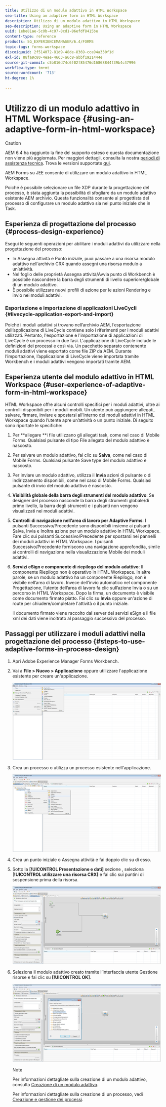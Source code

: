```yaml
---
title: Utilizzo di un modulo adattivo in HTML Workspace
seo-title: Using an adaptive form in HTML Workspace
description: Utilizzo di un modulo adattivo in HTML Workspace
seo-description: Using an adaptive form in HTML Workspace
uuid: 1ebe81ae-5c0b-4c07-8cd1-86efdf8415be
content-type: reference
products: SG_EXPERIENCEMANAGER/6.4/FORMS
topic-tags: forms-workspace
discoiquuid: 2f514072-81d9-48de-8369-cca94a330f1d
exl-id: 88fa9c80-4eae-4663-a6c8-abbf1921444e
source-git-commit: c5b816d74c6f02f85476d16868844f39b4c47996
workflow-type: tm+mt
source-wordcount: '713'
ht-degree: 1%

---
```


# Utilizzo di un modulo adattivo in HTML Workspace {#using-an-adaptive-form-in-html-workspace}

>[!CAUTION]
>
>AEM 6.4 ha raggiunto la fine del supporto esteso e questa documentazione non viene più aggiornata. Per maggiori dettagli, consulta la nostra [periodi di assistenza tecnica](https://helpx.adobe.com/it/support/programs/eol-matrix.html). Trova le versioni supportate [qui](https://experienceleague.adobe.com/docs/).

AEM Forms su JEE consente di utilizzare un modulo adattivo in HTML Workspace.

Poiché è possibile selezionare un file XDP durante la progettazione del processo, è stata aggiunta la possibilità di sfogliare da un modulo adattivo esistente AEM archivio. Questa funzionalità consente al progettista del processo di configurare un modulo adattivo sia nel punto iniziale che in Task.

## Esperienza di progettazione del processo {#process-design-experience}

Esegui le seguenti operazioni per abilitare i moduli adattivi da utilizzare nella progettazione del processo:

* In Assegna attività e Punto iniziale, puoi passare a una risorsa modulo adattivo nell’archivio CRX quando assegni una risorsa modulo a un’attività.
* Nel foglio delle proprietà Assegna attività/Avvia punto di Workbench è possibile nascondere la barra degli strumenti di livello superiore/globale di un modulo adattivo.
* È possibile utilizzare nuovi profili di azione per le azioni Rendering e invio nei moduli adattivi.

### Esportazione e importazione di applicazioni LiveCycli {#livecycle-application-export-and-import}

Poiché i moduli adattivi si trovano nell’archivio AEM, l’esportazione dell’applicazione di LiveCycle contiene solo i riferimenti per i moduli adattivi utilizzati. Pertanto, l&#39;esportazione e l&#39;importazione di applicazioni di LiveCycle è un processo in due fasi. L&#39;applicazione di LiveCycle include le definizioni dei processi e così via. Un pacchetto separato contenente moduli adattivi viene esportato come file ZIP da AEM. Durante l’importazione, l’applicazione di LiveCycle viene importata tramite Workbench e i moduli adattivi vengono importati tramite AEM.

## Esperienza utente del modulo adattivo in HTML Workspace {#user-experience-of-adaptive-form-in-html-workspace}

HTML Workspace offre alcuni controlli specifici per i moduli adattivi, oltre ai controlli disponibili per i moduli mobili. Un utente può aggiungere allegati, salvare, firmare, inviare e spostarsi all’interno dei moduli adattivi in HTML Workspace quando l’utente apre un’attività o un punto iniziale. Di seguito sono riportate le specifiche:

1. Per **allegare **i file utilizzano gli allegati task, come nel caso di Mobile Forms. Qualsiasi pulsante di tipo File allegato del modulo adattivo è nascosto.

1. Per salvare un modulo adattivo, fai clic su **Salva**, come nel caso di Mobile Forms. Qualsiasi pulsante Save type del modulo adattivo è nascosto.

1. Per inviare un modulo adattivo, utilizza il **Invia** azioni di pulsante o di indirizzamento disponibili, come nel caso di Mobile Forms. Qualsiasi pulsante di invio del modulo adattivo è nascosto.

1. **Visibilità globale della barra degli strumenti del modulo adattivo**: Se designer del processo nasconde la barra degli strumenti globale/di primo livello, la barra degli strumenti e i pulsanti non vengono visualizzati nei moduli adattivi.

1. **Controlli di navigazione nell’area di lavoro per Adaptive Forms**: I pulsanti Successivo/Precedente sono disponibili insieme ai pulsanti Salva, Invia e Inoltra azione per un modulo adattivo in HTML Workspace. Fare clic sui pulsanti Successivo/Precedente per spostarsi nei pannelli dei moduli adattivi in HTML Workspace. I pulsanti Successivo/Precedente forniscono una navigazione approfondita, simile ai controlli di navigazione nella visualizzazione Mobile dei moduli adattivi.

1. **Servizi eSign e componente di riepilogo del modulo adattivo**: Il componente Riepilogo non è operativo in HTML Workspace. In altre parole, se un modulo adattivo ha un componente Riepilogo, non è visibile nell’area di lavoro. Invece dell’invio automatico nel componente Progettazione, l’utente dell’area di lavoro fa clic sull’azione Invia o su un percorso in HTML Workspace. Dopo la firma, un documento è visibile come documento firmato piatto. Fai clic su **Invia** oppure un&#39;azione di route per chiudere/completare l&#39;attività o il punto iniziale.

   Il documento firmato viene raccolto dal server dei servizi eSign e il file xml dei dati viene inoltrato al passaggio successivo del processo.

## Passaggi per utilizzare i moduli adattivi nella progettazione del processo {#steps-to-use-adaptive-forms-in-process-design}

1. Apri Adobe Experience Manager Forms Workbench.

1. Vai a **File > Nuovo > Applicazione** oppure utilizzare l&#39;applicazione esistente per creare un&#39;applicazione.

   ![Crea nuova applicazione](assets/create_new_appl.png)

1. Crea un processo o utilizza un processo esistente nell&#39;applicazione.

   ![Crea nuovo processo](assets/create_new_process.png)

1. Crea un punto iniziale o Assegna attività e fai doppio clic su di esso.
1. Sotto la **[!UICONTROL Presentazione e dati]** sezione , seleziona **[!UICONTROL utilizzare una risorsa CRX]** e fai clic sui puntini di sospensione prima della risorsa.

   ![Utilizzare una risorsa CRX](assets/use_crx_asset.png)

1. Seleziona il modulo adattivo creato tramite l’interfaccia utente Gestione risorse e fai clic su **[!UICONTROL OK]**.

   ![Selezionare un modulo adattivo](assets/selecting_form.png)

   >[!NOTE]
   >
   >Per informazioni dettagliate sulla creazione di un modulo adattivo, consulta [Creazione di un modulo adattivo](/help/forms/using/creating-adaptive-form.md).
   >
   >Per informazioni dettagliate sulla creazione di un processo, vedi [Creazione e gestione dei processi](https://help.adobe.com/en_US/AEMForms/6.1/WorkbenchHelp/WS92d06802c76abadb-1cc35bda128261a20dd-7ff7.2.html).
